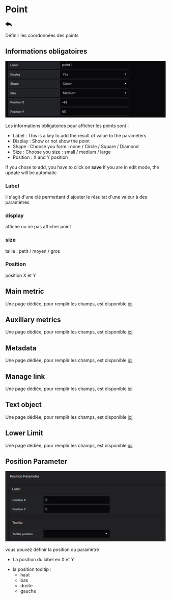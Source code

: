 # Point

[![](../../screenshots/other/Go-back.png)](coordinates.md)

Définir les coordonnées des points

## Informations obligatoires

![saisie point](../../screenshots/editor/coordinates/screen-point/obligatoire.jpg)

Les informations obligatoires pour afficher les points sont :

- Label : This is a key to add the result of value to the parameters
- Display : Show or not show the point
- Shape : Choose you form : none / Circle / Square / Diamond
- Size : Choose you size : small / medium / large
- Position : X and Y position

If you chose to add, you have to click on **save** If you are in edit mode, the update will be automatic

### Label

il s'agit d'une clé permettant d'ajouter le résultat d'une valeur à des paramètres

### display

affiche ou ne pas afficher point

### size

taille : petit / moyen / gros

### Position

position X et Y

## Main metric

Une page dédiée, pour remplir les champs, est disponible [ici](coordinates-main-metric.md)

## Auxiliary metrics

Une page dédiée, pour remplir les champs, est disponible [ici](coordinates-auxiliary-metric.md)

## Metadata

Une page dédiée, pour remplir les champs, est disponible [ici](coordinates-metadata.md)

## Manage link

Une page dédiée, pour remplir les champs, est disponible [ici](coordinates-manage-link.md)

## Text object

Une page dédiée, pour remplir les champs, est disponible [ici](coordinates-object-text.md)

## Lower Limit

Une page dédiée, pour remplir les champs, est disponible [ici](coordinates-lower-limit.md)

## Position Parameter

![position parameter](../../screenshots/editor/coordinates/screen-point/position-parameter.jpg)

vous pouvez définir la position du paramètre

- La position du label en X et Y

* la position tooltip :
  - haut
  - bas
  - droite
  - gauche
